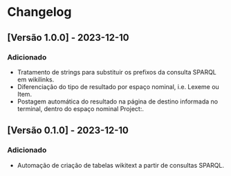# Changelog

## [Versão 1.0.0] - 2023-12-10

### Adicionado

- Tratamento de strings para substituir os prefixos da consulta SPARQL em wikilinks.
- Diferenciação do tipo de resultado por espaço nominal, i.e. Lexeme ou Item.
- Postagem automática do resultado na página de destino informada no terminal, dentro do espaço nominal Project:.

## [Versão 0.1.0] - 2023-12-10

### Adicionado

- Automação de criação de tabelas wikitext a partir de consultas SPARQL.